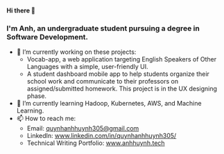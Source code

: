 #### Hi there 👋

<!--
**htqanh305/htqanh305** is a ✨ _special_ ✨ repository because its `README.md` (this file) appears on your GitHub profile.
-->

### I'm Anh, an undergraduate student pursuing a degree in Software Development. 

- 🔭 I’m currently working on these projects:
   - Vocab-app, a web application targeting English Speakers of Other Languages with a simple, user-friendly UI.
   - A student dashboard mobile app to help students organize their school work and communicate to their professors on assigned/submitted homework. This project is in the UX designing phase. 
- 🌱 I’m currently learning Hadoop, Kubernetes, AWS, and Machine Learning. 
- 📫 How to reach me: 
  - Email: quynhanhhuynh305@gmail.com
  - LinkedIn: www.linkedin.com/in/quynhanhhuynh305/
  - Technical Writing Portfolio: www.anhhuynh.tech
